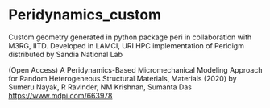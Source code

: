 # Peridynamics_custom
Custom geometry generated in python package peri in collaboration with M3RG, IITD. Developed in LAMCI, URI
HPC implementation of Peridigm distributed by Sandia National Lab

(Open Access)
A Peridynamics-Based Micromechanical Modeling Approach for Random Heterogeneous Structural Materials, Materials (2020) by Sumeru Nayak, R Ravinder, NM Krishnan, Sumanta Das
https://www.mdpi.com/663978
